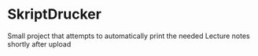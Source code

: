# SkriptDrucker
Small project that attempts to automatically print the needed Lecture notes shortly after upload
